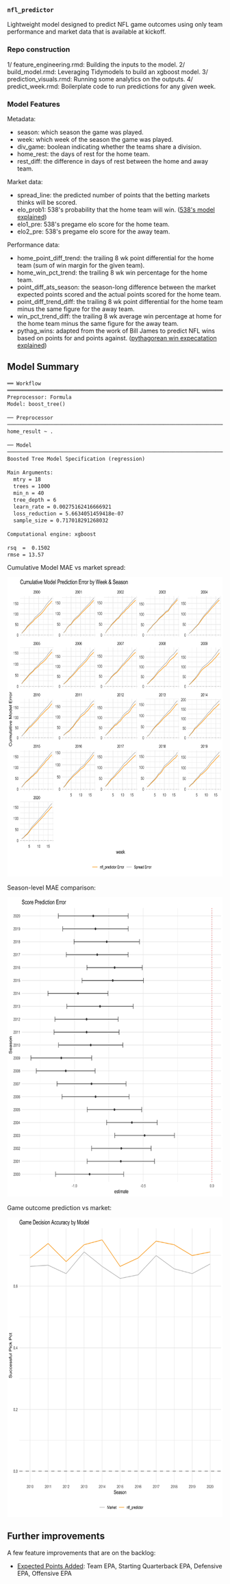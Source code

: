 ### `nfl_predictor`
Lightweight model designed to predict NFL game outcomes using only team performance and market data that is available at kickoff.


### Repo construction
1/ feature_engineering.rmd: Building the inputs to the model.
2/ build_model.rmd: Leveraging Tidymodels to build an xgboost model.
3/ prediction_visuals.rmd: Running some analytics on the outputs.
4/ predict_week.rmd: Boilerplate code to run predictions for any given week.

### Model Features

Metadata:
- season: which season the game was played.
- week: which week of the season the game was played.
- div_game: boolean indicating whether the teams share a division.
- home_rest: the days of rest for the home team.
- rest_diff: the difference in days of rest between the home and away team.

Market data:
- spread_line: the predicted number of points that the betting markets thinks will be scored.
- elo_prob1: 538's probability that the home team will win. ([538's model explained](https://fivethirtyeight.com/methodology/how-our-nfl-predictions-work/))
- elo1_pre: 538's pregame elo score for the home team.
- elo2_pre: 538's pregame elo score for the away team.

Performance data:
- home_point_diff_trend: the trailing 8 wk point differential for the home team (sum of win margin for the given team).
- home_win_pct_trend: the trailing 8 wk win percentage for the home team.
- point_diff_ats_season: the season-long difference between the market expected points scored and the actual points scored for the home team. 
- point_diff_trend_diff: the trailing 8 wk point differential for the home team minus the same figure for the away team.
- win_pct_trend_diff: the trailing 8 wk average win percentage at home for the home team minus the same figure for the away team.
- pythag_wins: adapted from the work of Bill James to predict NFL wins based on points for and points against. ([pythagorean win expecatation explained](https://www.pro-football-reference.com/blog/indexf6a9.html?p=337))


Model Summary
----
```
══ Workflow ═══════════════════════════════════════════════════════════════════════════════════════════════════════════════
Preprocessor: Formula
Model: boost_tree()

── Preprocessor ───────────────────────────────────────────────────────────────────────────────────────────────────────────
home_result ~ .

── Model ──────────────────────────────────────────────────────────────────────────────────────────────────────────────────
Boosted Tree Model Specification (regression)

Main Arguments:
  mtry = 18
  trees = 1000
  min_n = 40
  tree_depth = 6
  learn_rate = 0.00275162416666921
  loss_reduction = 5.6634051459418e-07
  sample_size = 0.717018291268032

Computational engine: xgboost

rsq  =  0.1502
rmse = 13.57
```

Cumulative Model MAE vs market spread:

<img src="https://github.com/wadefuller/nfl_predictor/blob/main/img/cum_model_error_season.jpg" width="700" height="700">

Season-level MAE comparison:

<img src="https://github.com/wadefuller/nfl_predictor/blob/main/img/season_mae_ttest.jpg" width="700" height="700">

Game outcome prediction vs market:

<img src="https://github.com/wadefuller/nfl_predictor/blob/main/img/accuracy_vs_market.jpg" width="700" height="700">

Further improvements
----
A few feature improvements that are on the backlog:
- [Expected Points Added](https://www.espn.com/nfl/story/_/id/8379024/nfl-explaining-expected-points-metric): Team EPA, Starting Quarterback EPA, Defensive EPA, Offensive EPA
